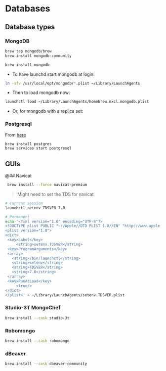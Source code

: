 # Databases

## Database types

### MongoDB

```bash
brew tap mongodb/brew
brew install mongodb-community
```

```bash
brew install mongodb
```

- To have launchd start mongodb at login:

```bash
ln -sfv /usr/local/opt/mongodb/*.plist ~/Library/LaunchAgents
```

- Then to load mongodb now:

```bash
launchctl load ~/Library/LaunchAgents/homebrew.mxcl.mongodb.plist
```

- Or, for mongodb with a replica set:

### Postgresql

From [here](https://dyclassroom.com/howto-mac/how-to-install-postgresql-on-mac-using-homebrew)

```bash
brew install postgres
brew services start postgresql
```

## GUIs

@## Navicat

```bash
 brew install --force navicat-premium
```

> Might need to set the TDS for navicat

```bash
# Current Session
launchctl setenv TDSVER 7.0
```

```bash
# Permanent
echo '<?xml version="1.0" encoding="UTF-8"?>
<!DOCTYPE plist PUBLIC "-//Apple//DTD PLIST 1.0//EN" "http://www.apple.com/DTDs/PropertyList-1.0.dtd">
<plist version="1.0">
<dict>
 <key>Label</key>
     <string>setenv.TDSVER</string>
 <key>ProgramArguments</key>
 <array>
   <string>/bin/launchctl</string>
   <string>setenv</string>
   <string>TDSVER</string>
   <string>7.0</string>
 </array>
 <key>RunAtLoad</key>
     <true/>
</dict>
</plist>' > ~/Library/LaunchAgents/setenv.TDSVER.plist
```

### Studio-3T MongoChef

```bash
brew install --cask studio-3t
```

### Robomongo

```bash
brew install --cask robomongo
```

### dBeaver

```bash
brew install --cask dbeaver-community
```
